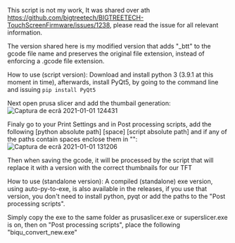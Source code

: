 This script is not my work, It was shared over ath https://github.com/bigtreetech/BIGTREETECH-TouchScreenFirmware/issues/1238, please read the issue for all relevant information.

The version shared here is my modified version that adds "_btt" to the gcode file name and preserves the original file extension, instead of enforcing a .gcode file extension.

How to use (script version):
Download and install python 3 (3.9.1 at this moment in time), afterwards, install PyQt5, by going to the command line and issuing `pip install PyQt5`

Next open prusa slicer and add the thumbail generation:
![Captura de ecrã 2021-01-01 124431](https://user-images.githubusercontent.com/1185683/103439342-fad15d00-4c33-11eb-97ca-65bbb512ba31.png)
 

Finaly go to your Print Settings and in Post processing scripts, add the following [python absolute path] [space] [script absolute path] and if any of the paths contain spaces enclose them in "":
![Captura de ecrã 2021-01-01 131206](https://user-images.githubusercontent.com/1185683/103439357-176d9500-4c34-11eb-86e9-630646848e63.png)

Then when saving the gcode, it will be processed by the script that will replace it with a version with the correct thumbnails for our TFT

How to use (standalone version):
A compiled (standalone) exe version, using auto-py-to-exe, is also available in the releases, if you use that version, you don't need to install python, pyqt or add the paths to the "Post processing scripts".

Simply copy the exe to the same folder as prusaslicer.exe or superslicer.exe is on, then on "Post processing scripts", place the following "biqu_convert_new.exe"